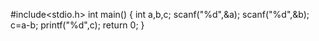 #include<stdio.h>
int main()
{
	int a,b,c;
	scanf("%d",&a);
	scanf("%d",&b);
	c=a-b;
	printf("%d",c);
	return 0;
} 
